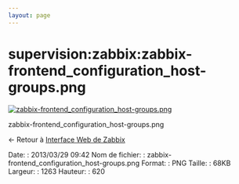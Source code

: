 ```yaml
---
layout: page
---
```


supervision:zabbix:zabbix-frontend\_configuration\_host-groups.png
==================================================================

[![zabbix-frontend\_configuration\_host-groups.png](../..//assets/media/supervision/zabbix/zabbix-frontend_configuration_host-groups.png@cache=&w=900&h=441 "zabbix-frontend_configuration_host-groups.png")](../..//assets/media/supervision/zabbix/zabbix-frontend_configuration_host-groups.png@cache= "Afficher le fichier original")

zabbix-frontend\_configuration\_host-groups.png

← Retour à [Interface Web de
Zabbix](../../../zabbix/zabbix-interface.html "zabbix:zabbix-interface")

Date:
:   2013/03/29 09:42
Nom de fichier:
:   zabbix-frontend\_configuration\_host-groups.png
Format:
:   PNG
Taille:
:   68KB
Largeur:
:   1263
Hauteur:
:   620

